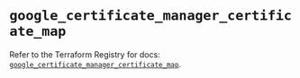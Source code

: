 # `google_certificate_manager_certificate_map`

Refer to the Terraform Registry for docs: [`google_certificate_manager_certificate_map`](https://registry.terraform.io/providers/hashicorp/google-beta/5.11.0/docs/resources/google_certificate_manager_certificate_map).
